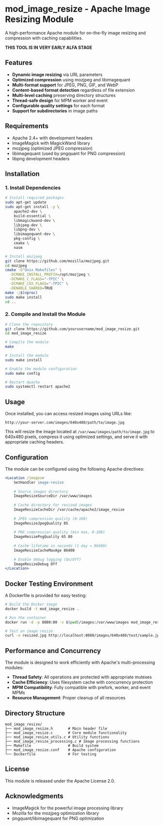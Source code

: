 # mod_image_resize - Apache Image Resizing Module

A high-performance Apache module for on-the-fly image resizing and compression with caching capabilities.

**THIS TOOL IS IN VERY EARLY ALFA STAGE**

## Features

- **Dynamic image resizing** via URL parameters
- **Optimized compression** using mozjpeg and libimagequant
- **Multi-format support** for JPEG, PNG, GIF, and WebP
- **Content-based format detection** regardless of file extension
- **Multi-level caching** preserving directory structures
- **Thread-safe design** for MPM worker and event
- **Configurable quality settings** for each format
- **Support for subdirectories** in image paths

## Requirements

- Apache 2.4+ with development headers
- ImageMagick with MagickWand library
- mozjpeg (optimized JPEG compression)
- libimagequant (used by pngquant for PNG compression)
- libpng development headers

## Installation

### 1. Install Dependencies

```bash
# Install required packages
sudo apt-get update
sudo apt-get install -y \
    apache2-dev \
    build-essential \
    libmagickwand-dev \
    libjpeg-dev \
    libpng-dev \
    libimagequant-dev \
    pkg-config \
    cmake \
    nasm

# Install mozjpeg
git clone https://github.com/mozilla/mozjpeg.git
cd mozjpeg
cmake -G"Unix Makefiles" \
  -DCMAKE_INSTALL_PREFIX=/opt/mozjpeg \
  -DCMAKE_C_FLAGS="-fPIC" \
  -DCMAKE_CXX_FLAGS="-fPIC" \
  -DENABLE_SHARED=TRUE
make -j$(nproc)
sudo make install
cd ..
```

### 2. Compile and Install the Module

```bash
# Clone the repository
git clone https://github.com/yourusername/mod_image_resize.git
cd mod_image_resize

# Compile the module
make

# Install the module
sudo make install

# Enable the module configuration
sudo make config

# Restart Apache
sudo systemctl restart apache2
```

## Usage

Once installed, you can access resized images using URLs like:

```
http://your-server.com/images/640x480/path/to/image.jpg
```

This will resize the image located at `/var/www/images/path/to/image.jpg` to 640x480 pixels, compress it using optimized settings, and serve it with appropriate caching headers.

## Configuration

The module can be configured using the following Apache directives:

```apache
<Location /images>
    SetHandler image-resize
    
    # Source images directory
    ImageResizeSourceDir /var/www/images
    
    # Cache directory for resized images
    ImageResizeCacheDir /var/cache/apache2/image_resize
    
    # JPEG compression quality (0-100)
    ImageResizeJpegQuality 85
    
    # PNG compression quality (min max, 0-100)
    ImageResizePngQuality 65 80
    
    # Cache lifetime in seconds (1 day = 86400)
    ImageResizeCacheMaxAge 86400
    
    # Enable debug logging (On/Off)
    ImageResizeDebug Off
</Location>
```

## Docker Testing Environment

A Dockerfile is provided for easy testing:

```bash
# Build the Docker image
docker build -t mod_image_resize .

# Run the container
docker run -d -p 8080:80 -v $(pwd)/images:/var/www/images mod_image_resize

# Test an image resize
curl -o resized.jpg http://localhost:8080/images/640x480/test/sample.jpg
```

## Performance and Concurrency

The module is designed to work efficiently with Apache's multi-processing modules:

- **Thread Safety**: All operations are protected with appropriate mutexes
- **Cache Efficiency**: Uses filesystem cache with concurrency protection
- **MPM Compatibility**: Fully compatible with prefork, worker, and event MPMs
- **Resource Management**: Proper cleanup of all resources

## Directory Structure

```
mod_image_resize/
├── mod_image_resize.h       # Main header file
├── mod_image_resize.c       # Core module functionality
├── mod_image_resize_utils.c # Utility functions
├── mod_image_resize_processing.c # Image processing functions
├── Makefile                 # Build system
├── mod_image_resize.conf    # Apache configuration
└── Dockerfile               # For testing
```

## License

This module is released under the Apache License 2.0.

## Acknowledgments

- ImageMagick for the powerful image processing library
- Mozilla for the mozjpeg optimization library
- pngquant/libimagequant for PNG optimization
